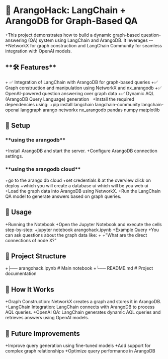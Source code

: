 <h1>🚀 ArangoHack: LangChain + ArangoDB for Graph-Based QA</h1>
+This project demonstrates how to build a dynamic graph-based question-answering (QA) system using LangChain and ArangoDB. It leverages --+NetworkX for graph construction and LangChain Community for seamless integration with OpenAI models.
&nbsp;
<h2>**🛠️ Features**</h2>
+  ✅ Integration of LangChain with ArangoDB for graph-based queries
+✅ Graph construction and manipulation using NetworkX and nx_arangodb
+✅ OpenAI-powered question answering over graph data
+✅ Dynamic AQL (ArangoDB Query Language) generation
&nbsp;
<h2📦 Requirements></h2>
+Install the required dependencies using:
+pip install langchain langchain-community langchain-openai langgraph arango networkx nx_arangodb pandas numpy matplotlib
&nbsp;
<h2>🚀 Setup</h2>
<h3>**using the arangodb**</h3>
+Install ArangoDB and start the server.
+Configure ArangoDB connection settings.
<h3>**using the arangodb cloud**</h3>
+go to  the arango db cloud
+set credentials & at the overview click on deploy 
+which you will create a database ui which will be you web ui
   &nbsp;
+Load the graph data into ArangoDB using NetworkX.
+Run the LangChain QA model to generate answers based on graph queries.
&nbsp;
<h2>🚀 Usage</h2>
+Running the Notebook
+Open the Jupyter Notebook and execute the cells step-by-step:
+jupyter notebook arangohack.ipynb
+Example Query
+You can ask questions about the graph data like:
+
+"What are the direct connections of node X?"
&nbsp;
<h2>📂 Project Structure</h2>
+├── arangohack.ipynb      # Main notebook
+└── README.md             # Project documentation
&nbsp;
<h2>🧠 How It Works</h2>
+Graph Construction: NetworkX creates a graph and stores it in ArangoDB.
+LangChain Integration: LangChain connects with ArangoDB to process AQL queries.
+OpenAI QA: LangChain generates dynamic AQL queries and retrieves answers using OpenAI models.
&nbsp;
<h2>🎯 Future Improvements</h2>
+Improve query generation using fine-tuned models
+Add support for complex graph relationships
+Optimize query performance in ArangoDB

